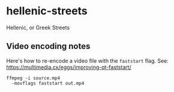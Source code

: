 # hellenic-streets
Hellenic, or Greek Streets

## Video encoding notes

Here's how to re-encode a video file with the `faststart` flag. See:
https://multimedia.cx/eggs/improving-qt-faststart/

    ffmpeg -i source.mp4
      -movflags faststart out.mp4
